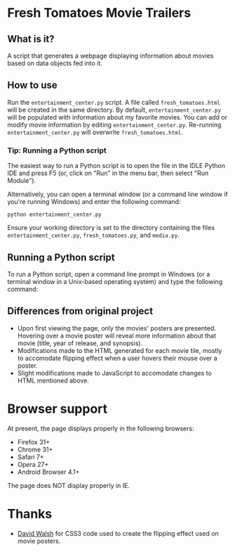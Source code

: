 # Fresh Tomatoes Movie Trailers

## What is it?

A script that generates a webpage displaying information about movies based on data objects fed into it.

## How to use

Run the `entertainment_center.py` script. A file called `fresh_tomatoes.html` will be created in the same directory. By default, `entertainment_center.py` will be populated with information about my favorite movies. You can add or modify movie information by editing `entertainment_center.py`. Re-running `entertainment_center.py` will overwrite `fresh_tomatoes.html`.

### Tip: Running a Python script

The easiest way to run a Python script is to open the file in the IDLE Python IDE and press F5 (or, click on "Run" in the menu bar, then select "Run Module").

Alternatively, you can open a terminal window (or a command line window if you're running Windows) and enter the following command:

`python entertainment_center.py`

Ensure your working directory is set to the directory containing the files `entertainment_center.py`, `fresh_tomatoes.py`, and `media.py`.

## Running a Python script

To run a Python script, open a command line prompt in Windows (or a terminal window in a Unix-based operating system) and type the following command:

## Differences from original project

- Upon first viewing the page, only the movies' posters are presented. Hovering over a movie poster will reveal more information about that movie (title, year of release, and synopsis).
- Modifications made to the HTML generated for each movie tile, mostly to accomodate flipping effect when a user hovers their mouse over a poster.
- Slight modifications made to JavaScript to accomodate changes to HTML mentioned above.

# Browser support

At present, the page displays properly in the following browsers:

- Firefox 31+
- Chrome 31+
- Safari 7+
- Opera 27+
- Android Browser 4.1+

The page does NOT display properly in IE.

# Thanks

- [David Walsh](http://davidwalsh.name) for CSS3 code used to create the flipping effect used on movie posters.
